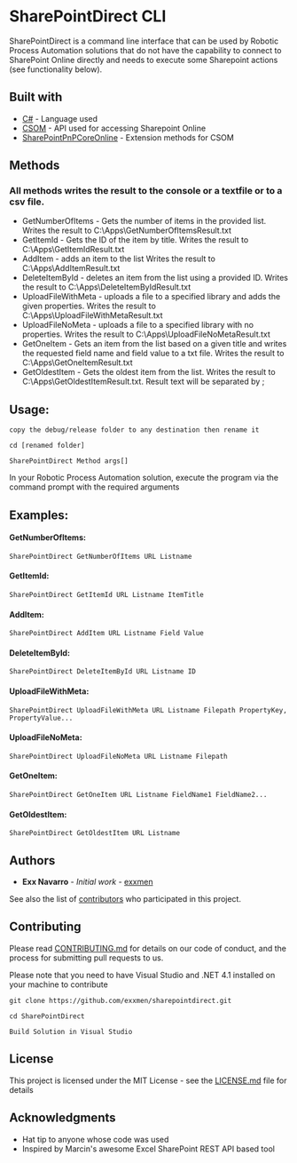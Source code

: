 # SharePointDirect CLI

SharePointDirect is a command line interface that can be used by Robotic Process Automation solutions that do not have the capability to connect to SharePoint Online directly and needs to execute some Sharepoint actions (see functionality below).

## Built with
* [C#](https://maven.apache.org/) - Language used
* [CSOM](https://docs.microsoft.com/en-us/sharepoint/dev/sp-add-ins/complete-basic-operations-using-sharepoint-client-library-code) - API used for accessing Sharepoint Online
* [SharePointPnPCoreOnline](https://www.nuget.org/packages/SharePointPnPCoreOnline/) - Extension methods for CSOM

## Methods

### All methods writes the result to the console or a textfile or to a csv file.

* GetNumberOfItems - Gets the number of items in the provided list. Writes the result to C:\Apps\GetNumberOfItemsResult.txt
* GetItemId - Gets the ID of the item by title. Writes the result to C:\Apps\GetItemIdResult.txt
* AddItem - adds an item to the list Writes the result to C:\Apps\AddItemResult.txt
* DeleteItemById - deletes an item from the list using a provided ID.  Writes the result to C:\Apps\DeleteItemByIdResult.txt
* UploadFileWithMeta - uploads a file to a specified library and adds the given properties.  Writes the result to C:\Apps\UploadFileWithMetaResult.txt
* UploadFileNoMeta - uploads a file to a specified library with no properties. Writes the result to C:\Apps\UploadFileNoMetaResult.txt
* GetOneItem - Gets an item from the list based on a given title and writes the requested field name and field value to a txt file. Writes the result to C:\Apps\GetOneItemResult.txt
* GetOldestItem - Gets the oldest item from the list. Writes the result to C:\Apps\GetOldestItemResult.txt. Result text will be separated by ;

## Usage:

```
copy the debug/release folder to any destination then rename it

cd [renamed folder]

SharePointDirect Method args[]

```

In your Robotic Process Automation solution, execute the program via the command prompt with the required arguments

## Examples:

#### GetNumberOfItems:
```
SharePointDirect GetNumberOfItems URL Listname
```

#### GetItemId:
```
SharePointDirect GetItemId URL Listname ItemTitle
```

#### AddItem:
```
SharePointDirect AddItem URL Listname Field Value
```

#### DeleteItemById:
```
SharePointDirect DeleteItemById URL Listname ID
```
#### UploadFileWithMeta:
```
SharePointDirect UploadFileWithMeta URL Listname Filepath PropertyKey, PropertyValue...
```

#### UploadFileNoMeta:
```
SharePointDirect UploadFileNoMeta URL Listname Filepath
```

#### GetOneItem:
```
SharePointDirect GetOneItem URL Listname FieldName1 FieldName2...
```

#### GetOldestItem:
```
SharePointDirect GetOldestItem URL Listname
```

## Authors

* **Exx Navarro** - *Initial work* - [exxmen](https://github.com/exxmen)

See also the list of [contributors](https://github.com/exxmen/sharepointdirect/graphs/contributors) who participated in this project.

## Contributing
Please read [CONTRIBUTING.md](CONTRIBUTING.md) for details on our code of conduct, and the process for submitting pull requests to us.

Please note that you need to have Visual Studio and .NET 4.1 installed on your machine to contribute

```
git clone https://github.com/exxmen/sharepointdirect.git

cd SharePointDirect

Build Solution in Visual Studio
```

## License

This project is licensed under the MIT License - see the [LICENSE.md](LICENSE.md) file for details

## Acknowledgments

* Hat tip to anyone whose code was used
* Inspired by Marcin's awesome Excel SharePoint REST API based tool
